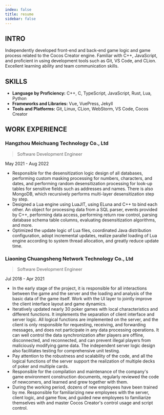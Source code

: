 ```yaml
---
index: false
title: resume
sidebar: false
---
```


## INTRO

Independently developed front-end and back-end game logic and game process related to the Cocos Creator engine. Familiar
with C++, JavaScript, and proficient in using development tools such as Git, VS Code, and CLion. Excellent learning
ability and team communication skills.

## SKILLS

- **Language by Proficiency:** C++, C, TypeScript, JavaScript, Rust, Lua, Python
- **Frameworks and Libraries:** Vue, VuePress, Jekyll
- **Tools and Platforms:** Git, Linux, CLion, WebStorm, VS Code, Cocos Creator

## WORK EXPERIENCE

### Hangzhou Meichuang Technology Co., Ltd

> Software Development Engineer

May 2021 - Aug 2022

- Responsible for the desensitization logic design of all databases, performing custom masking processing for numbers,
  characters, and dates, and performing random desensitization processing for look-up tables for sensitive fields such
  as addresses and names. There is also MongoDB, which recursively performs multi-layer desensitization step by step.
- Designed a Lua engine using LuaJIT, using ELuna and C++ to bind each other. An object for processing data from a SQL
  parser, events provided by C++, performing data access, performing return row control, parsing database schema table
  columns, evaluating desensitization algorithms, and more.
- Optimized the update logic of Lua files, coordinated Java distribution configuration, adopt incremental updates,
  realize parallel loading of Lua engine according to system thread allocation, and greatly reduce update time.

### Liaoning Chuangsheng Network Technology Co., Ltd

> Software Development Engineer

Jul 2018 - Apr 2021

- In the early stage of the project, it is responsible for all interactions between the game and the server and the
  loading and analysis of the basic data of the game itself. Work with the UI layer to jointly improve the client
  interface layout and game dynamics.
- Iteratively updated nearly 30 poker games with local characteristics and different functions. It implements the
  separation of client interface and server logic. All logical functions are implemented on the server, and the client
  is only responsible for requesting, receiving, and forwarding messages, and does not participate in any data
  processing operations. It can well control the data synchronization after players are offline, disconnected, and
  reconnected, and can prevent illegal players from maliciously modifying game data. The independent server logic design
  also facilitates testing for comprehensive unit testing.
- Pay attention to the robustness and scalability of the code, and all the logical functions of the server support the
  realization of multiple decks of poker and multiple cards.
- Responsible for the compilation and maintenance of the company's game environment construction documents, regularly
  reviewed the code of newcomers, and learned and grew together with them.
- During the working period, dozens of new employees have been trained by me. Responsible for familiarizing new
  employees with the server, client logic, and game flow, and guided new employees to familiarize themselves with and
  master Cocos Creator's control usage and script control.
